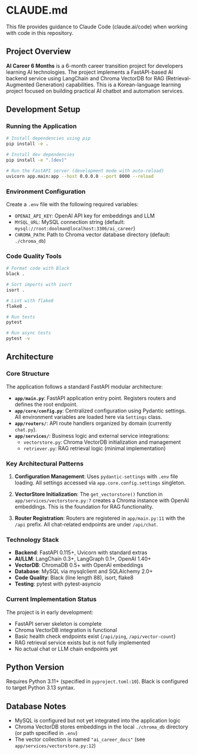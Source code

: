 # CLAUDE.md

This file provides guidance to Claude Code (claude.ai/code) when working with code in this repository.

## Project Overview

**AI Career 6 Months** is a 6-month career transition project for developers learning AI technologies. The project implements a FastAPI-based AI backend service using LangChain and Chroma VectorDB for RAG (Retrieval-Augmented Generation) capabilities. This is a Korean-language learning project focused on building practical AI chatbot and automation services.

## Development Setup

### Running the Application

```bash
# Install dependencies using pip
pip install -e .

# Install dev dependencies
pip install -e ".[dev]"

# Run the FastAPI server (development mode with auto-reload)
uvicorn app.main:app --host 0.0.0.0 --port 8000 --reload
```

### Environment Configuration

Create a `.env` file with the following required variables:
- `OPENAI_API_KEY`: OpenAI API key for embeddings and LLM
- `MYSQL_URL`: MySQL connection string (default: `mysql://root:doolman@localhost:3306/ai_career`)
- `CHROMA_PATH`: Path to Chroma vector database directory (default: `./chroma_db`)

### Code Quality Tools

```bash
# Format code with Black
black .

# Sort imports with isort
isort .

# Lint with flake8
flake8 .

# Run tests
pytest

# Run async tests
pytest -v
```

## Architecture

### Core Structure

The application follows a standard FastAPI modular architecture:

- **`app/main.py`**: FastAPI application entry point. Registers routers and defines the root endpoint.
- **`app/core/config.py`**: Centralized configuration using Pydantic settings. All environment variables are loaded here via `Settings` class.
- **`app/routers/`**: API route handlers organized by domain (currently `chat.py`).
- **`app/services/`**: Business logic and external service integrations:
  - `vectorstore.py`: Chroma VectorDB initialization and management
  - `retriever.py`: RAG retrieval logic (minimal implementation)

### Key Architectural Patterns

1. **Configuration Management**: Uses `pydantic-settings` with `.env` file loading. All settings accessed via `app.core.config.settings` singleton.

2. **VectorStore Initialization**: The `get_vectorstore()` function in `app/services/vectorstore.py:7` creates a Chroma instance with OpenAI embeddings. This is the foundation for RAG functionality.

3. **Router Registration**: Routers are registered in `app/main.py:11` with the `/api` prefix. All chat-related endpoints are under `/api/chat`.

### Technology Stack

- **Backend**: FastAPI 0.115+, Uvicorn with standard extras
- **AI/LLM**: LangChain 0.3+, LangGraph 0.1+, OpenAI 1.40+
- **VectorDB**: ChromaDB 0.5+ with OpenAI embeddings
- **Database**: MySQL via mysqlclient and SQLAlchemy 2.0+
- **Code Quality**: Black (line length 88), isort, flake8
- **Testing**: pytest with pytest-asyncio

### Current Implementation Status

The project is in early development:
- FastAPI server skeleton is complete
- Chroma VectorDB integration is functional
- Basic health check endpoints exist (`/api/ping`, `/api/vector-count`)
- RAG retrieval service exists but is not fully implemented
- No actual chat or LLM chain endpoints yet

## Python Version

Requires Python 3.11+ (specified in `pyproject.toml:10`). Black is configured to target Python 3.13 syntax.

## Database Notes

- MySQL is configured but not yet integrated into the application logic
- Chroma VectorDB stores embeddings in the local `./chroma_db` directory (or path specified in `.env`)
- The vector collection is named `"ai_career_docs"` (see `app/services/vectorstore.py:12`)
